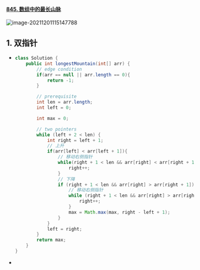 #### [845. 数组中的最长山脉](https://leetcode-cn.com/problems/longest-mountain-in-array/)

![image-20211201115147788](https://raw.githubusercontent.com/TWDH/Leetcode-From-Zero/pictures/img/image-20211201115147788.png)

## 1. 双指针

- ```java
  class Solution {
      public int longestMountain(int[] arr) {
          // edge condition
          if(arr == null || arr.length == 0){
              return -1;
          }
  
          // prerequisite
          int len = arr.length;
          int left = 0;
  
          int max = 0;
  
          // two pointers
          while (left + 2 < len) {
              int right = left + 1;
              // 上升
              if(arr[left] < arr[left + 1]){
                  // 移动右侧指针
                  while(right + 1 < len && arr[right] < arr[right + 1]){
                      right++;
                  }
                  // 下降
                  if (right + 1 < len && arr[right] > arr[right + 1]) {
                      // 移动右侧指针
                      while (right + 1 < len && arr[right] > arr[right + 1]) {
                          right++;
                      }
                      max = Math.max(max, right - left + 1);
                  }
              }
              left = right;
          }
          return max;
      }
  }
  ```

- 

